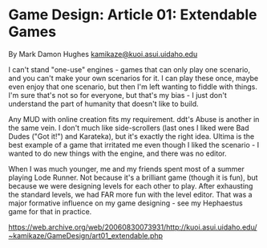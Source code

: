 # Game Design: Article 01: Extendable Games

By Mark Damon Hughes <kamikaze@kuoi.asui.uidaho.edu>

I can't stand "one-use" engines - games that can only play one scenario, and you can't make your own scenarios for it. I can play these once, maybe even enjoy that one scenario, but then I'm left wanting to fiddle with things. I'm sure that's not so for everyone, but that's my bias - I just don't understand the part of humanity that doesn't like to build.

Any MUD with online creation fits my requirement. ddt's Abuse is another in the same vein. I don't much like side-scrollers (last ones I liked were Bad Dudes ("Got it!") and Karateka), but it's exactly the right idea. Ultima is the best example of a game that irritated me even though I liked the scenario - I wanted to do new things with the engine, and there was no editor.

When I was much younger, me and my friends spent most of a summer playing Lode Runner. Not because it's a brilliant game (though it is fun), but because we were designing levels for each other to play. After exhausting the standard levels, we had FAR more fun with the level editor. That was a major formative influence on my game designing - see my Hephaestus game for that in practice.


https://web.archive.org/web/20060830073931/http://kuoi.asui.uidaho.edu/~kamikaze/GameDesign/art01_extendable.php
